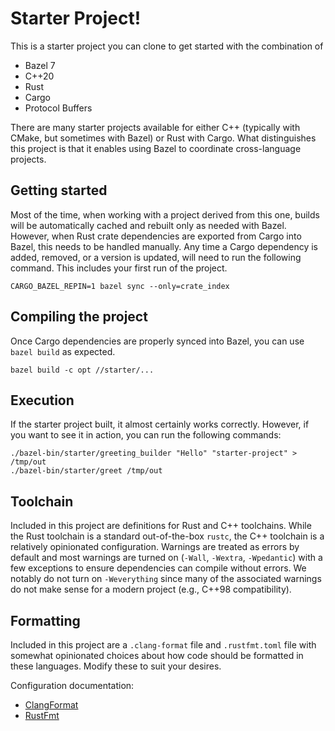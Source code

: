 # Starter Project!

This is a starter project you can clone to get started with the combination of

* Bazel 7
* C++20
* Rust
* Cargo
* Protocol Buffers

There are many starter projects available for either C++ (typically with CMake,
but sometimes with Bazel) or Rust with Cargo. What distinguishes this project is
that it enables using Bazel to coordinate cross-language projects.

## Getting started

Most of the time, when working with a project derived from this one, builds will
be automatically cached and rebuilt only as needed with Bazel. However, when
Rust crate dependencies are exported from Cargo into Bazel, this needs to be
handled manually. Any time a Cargo dependency is added, removed, or a version is
updated, will need to run the following command. This includes your first run
of the project.

```
CARGO_BAZEL_REPIN=1 bazel sync --only=crate_index
```

## Compiling the project

Once Cargo dependencies are properly synced into Bazel, you can use
`bazel build` as expected.

```
bazel build -c opt //starter/...
```

## Execution

If the starter project built, it almost certainly works correctly. However, if
you want to see it in action, you can run the following commands:

```
./bazel-bin/starter/greeting_builder "Hello" "starter-project" > /tmp/out
./bazel-bin/starter/greet /tmp/out
```

## Toolchain

Included in this project are definitions for Rust and C++ toolchains. While
the Rust toolchain is a standard out-of-the-box `rustc`, the C++ toolchain
is a relatively opinionated configuration. Warnings are treated as errors by
default and most warnings are turned on (`-Wall`, `-Wextra`, `-Wpedantic`) with
a few exceptions to ensure dependencies can compile without errors. We notably
do not turn on `-Weverything` since many of the associated warnings do not make
sense for a modern project (e.g., C++98 compatibility).

## Formatting

Included in this project are a `.clang-format` file and `.rustfmt.toml` file
with somewhat opinionated choices about how code should be formatted in these
languages. Modify these to suit your desires.

Configuration documentation:
* [ClangFormat](https://clang.llvm.org/docs/ClangFormatStyleOptions.html)
* [RustFmt](https://rust-lang.github.io/rustfmt/?version=v1.6.0)
